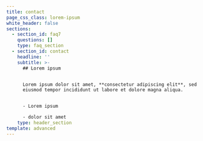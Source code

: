 ```yaml
---
title: contact
page_css_class: lorem-ipsum
white_header: false
sections:
  - section_id: faq7
    questions: []
    type: faq_section
  - section_id: contact
    headline: ''
    subtitle: >-
      ## Lorem ipsum


      Lorem ipsum dolor sit amet, **consectetur adipiscing elit**, sed do
      eiusmod tempor incididunt ut labore et dolore magna aliqua.


      - Lorem ipsum

      - dolor sit amet
    type: header_section
template: advanced
---
```

